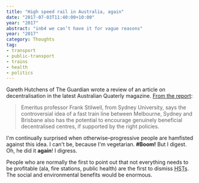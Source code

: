 ```yaml
---
title: "High speed rail in Australia, again"
date: "2017-07-03T11:40:00+10:00"
year: "2017"
abstract: "inb4 we can’t have it for vague reasons"
year: "2017"
category: Thoughts
tag:
- transport
- public-transport
- trains
- health
- politics
---
```

Gareth Hutchens of The Guardian wrote a review of an article on decentralisation in the latest Australian Quaterly magazine. [From the report]\:

> Emeritus professor Frank Stilwell, from Sydney University, says the controversial idea of a fast train line between Melbourne, Sydney and Brisbane also has the potential to encourage genuinely beneficial decentralised centres, if supported by the right policies.

I'm continually surprised when otherwise–progressive people are hamfisted against this idea. I can't be, because I'm vegetarian. **#Boom!** But I digest. Oh, he did it **again**! I digress.

People who are normally the first to point out that not everything needs to be profitable (ala, fire stations, public health) are the first to dismiss <abbr title="high speed transports">HSTs</abbr>. The social and environmental benefits would be enormous.

[From the report]: https://www.theguardian.com/australia-news/2017/jul/03/coalitions-decentralisation-program-falling-woefully-short-economist-says

